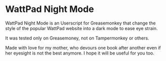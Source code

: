 # WattPad Night Mode
WattPad Night Mode is an Userscript for Greasemonkey that change the style of the popular WattPad website into a dark mode to ease eye strain.

It was tested only on Greasemoney, not on Tampermonkey or others.

Made with love for my mother, who devours one book after another even if her eyesight is not the best anymore. I hope it will be useful for you too.

